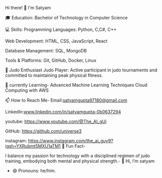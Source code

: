 Hi there! 👋 I'm Satyam

🎓 Education:
Bachelor of Technology in Computer Science

💻 Skills: 
Programming Languages: Python, C,C#, C++

Web Development: HTML, CSS, JavaScript, React

Database Management: SQL, MongoDB

Tools & Platforms: Git, GitHub, Docker, Linux

🥋 Judo Enthusiast
Judo Player: Active participant in judo tournaments and committed to maintaining peak physical fitness.

🌱 currently Learning-
Advanced Machine Learning Techniques
Cloud Computing with AWS

📫 How to Reach Me-
Email:satyamgupta97180@gmail.com 

LinkedIn:www.linkedin.com/in/satyamgupta-0b0637294

youtube: https://www.youtube.com/@The_AI_gUi

GitHub: https://github.com/universe3

instagram: https://www.instagram.com/the_ai_guy9?igsh=YXRubmt5MXU1aTM1
🚀 Fun Fact-

I balance my passion for technology with a disciplined regimen of judo training, embodying both mental and physical strength.- 👋 Hi, I’m satyam 
- 😄 Pronouns: he/him.
